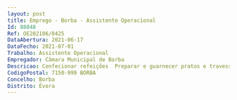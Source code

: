 ```yaml
--- 
layout: post
title: Emprego - Borba - Assistente Operacional
Id: 88048
Ref: OE202106/0425
DataAbertura: 2021-06-17
DataFecho: 2021-07-01
Trabalho: Assistente Operacional
Empregador: Câmara Municipal de Borba
Descricao: Confecionar refeições  Preparar e guarnecer pratos e travessas  Colaborar e orientar nos trabalhos de limpeza e arrumo de loiças, utensílios e equipamentos de cozinha  Proceder à limpeza da cozinha e zonas anexas, bem como outras tarefas não especificas
CodigoPostal: 7150-999 BORBA
Concelho: Borba
Distrito: Évora
--- 
```

